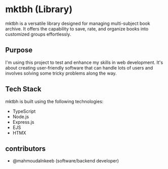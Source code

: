 # mktbh (Library)

mktbh is a versatile library designed for managing multi-subject book archive. It offers the capability to save, rate, and organize books into customized groups effortlessly.

## Purpose

I'm using this project to test and enhance my skills in web development. It's about creating user-friendly software that can handle lots of users and involves solving some tricky problems along the way.

## Tech Stack

mktbh is built using the following technologies:

- TypeScript
- Node.js
- Express.js
- EJS
- HTMX

## contributors 
    
- @mahmoudalnkeeb (software/backend developer)
